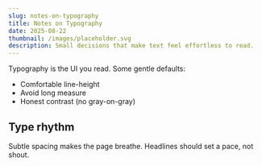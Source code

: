 ```yaml
---
slug: notes-on-typography
title: Notes on Typography
date: 2025-08-22
thumbnail: /images/placeholder.svg
description: Small decisions that make text feel effortless to read.
---
```


Typography is the UI you read. Some gentle defaults:

- Comfortable line-height
- Avoid long measure
- Honest contrast (no gray-on-gray)

## Type rhythm
Subtle spacing makes the page breathe. Headlines should set a pace, not shout.

